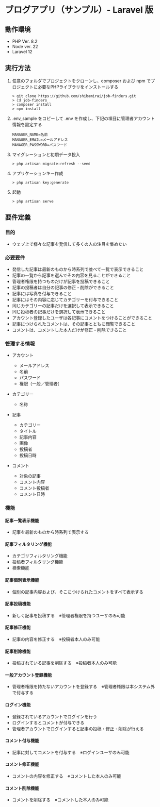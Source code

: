 # ブログアプリ（サンプル）- Laravel 版

## 動作環境

- PHP Ver. 8.2
- Node ver. 22
- Laravel 12

## 実行方法

1. 任意のフォルダでプロジェクトをクローンし、composer および npm でプロジェクトに必要なPHPライブラリをインストールする

    ```
    > git clone https://github.com/shibamirai/job-finders.git
    > cd job-finders
    > composer install
    > npm install
    ```

2. .env_sample をコピーして .env を作成し、下記の項目に管理者アカウント情報を設定する

    ```
    MANAGER_NAME=名前
    MANAGER_EMAIL=メールアドレス
    MANAGER_PASSWORD=パスワード
    ```

3. マイグレーションと初期データ投入

    ```
    > php artisan migrate:refresh --seed
    ```

4. アプリケーションキー作成

    ```
    > php artisan key:generate
    ```

5. 起動
    ```
    > php artisan serve
    ```

## 要件定義

### 目的

- ウェブ上で様々な記事を発信して多くの人の注目を集めたい

### 必要要件

- 発信した記事は最新のものから時系列で並べて一覧で表示できること
- 記事の一覧から記事を選んでその内容を見ることができること
- 管理者権限を持つものだけが記事を投稿できること
- 記事の投稿者は自分の記事の修正・削除ができること
- 記事には写真を付与できること
- 記事にはその内容に応じてカテゴリーを付与できること
- 同じカテゴリーの記事だけを選択して表示できること
- 同じ投稿者の記事だけを選択して表示できること
- アカウント登録したユーザは各記事にコメントをつけることができること
- 記事につけられたコメントは、その記事とともに閲覧できること
- コメントは、コメントした本人だけが修正・削除できること

### 管理する情報

- アカウント
    - メールアドレス
    - 名前
    - パスワード
    - 権限（一般／管理者）

- カテゴリー
    - 名称

- 記事
    - カテゴリー
    - タイトル
    - 記事内容
    - 画像
    - 投稿者
    - 投稿日時

- コメント
    - 対象の記事
    - コメント内容
    - コメント投稿者
    - コメント日時

### 機能

#### 記事一覧表示機能
- 記事を最新のものから時系列で表示する

#### 記事フィルタリング機能
- カテゴリフィルタリング機能
- 投稿者フィルタリング機能
- 検索機能

#### 記事個別表示機能
- 個別の記事内容および、そこにつけられたコメントをすべて表示する

#### 記事投稿機能
- 新しく記事を投稿する　※管理者権限を持つユーザのみ可能

#### 記事修正機能
- 記事の内容を修正する　※投稿者本人のみ可能

#### 記事削除機能
- 投稿されている記事を削除する　※投稿者本人のみ可能

#### 一般アカウント登録機能
- 管理者権限を持たないアカウントを登録する　※管理者権限は本システム外で付与する

#### ログイン機能
- 登録されているアカウントでログインを行う
- ログインするとコメントが付与できる
- 管理者アカウントでログインすると記事の投稿・修正・削除が行える

#### コメント付与機能
- 記事に対してコメントを付与する　※ログインユーザのみ可能

#### コメント修正機能
- コメントの内容を修正する　※コメントした本人のみ可能

#### コメント削除機能
- コメントを削除する　※コメントした本人のみ可能
